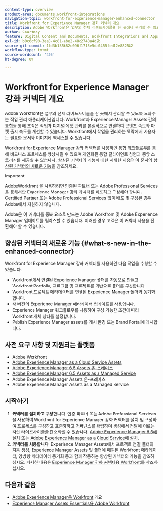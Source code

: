 ```yaml
---
content-type: overview
product-area: documents;workfront-integrations
navigation-topic: workfront-for-experience-manager-enhanced-connector
title: Workfront for Experience Manager 강화 커넥터 개요
description: Adobe Workfront은 업무의 전체 라이프사이클을 한 곳에서 관리할 수 있도록 도와주는 작업 관리 애플리케이션입니다. Workfront과 Experience Manager Assets 간의 통합을 통해 조직은 작업과 디지털 에셋 관리를 본질적으로 연결하여 콘텐츠 속도와 마켓 출시 속도를 개선할 수 있습니다. Workfront에서 작업을 관리하는 맥락에서 사용자는 필요한 문서와 이미지에 액세스할 수 있습니다.
author: Courtney
feature: Digital Content and Documents, Workfront Integrations and Apps
exl-id: b0c6df90-3ea8-4c81-abe2-48c2748a4d2b
source-git-commit: 1fd3b135682c096f1715e5da0455fed12e882582
workflow-type: tm+mt
source-wordcount: '495'
ht-degree: 0%

---
```


# Workfront for Experience Manager 강화 커넥터 개요

<!-- Audited: 01/2024 -->

Adobe Workfront은 업무의 전체 라이프사이클을 한 곳에서 관리할 수 있도록 도와주는 작업 관리 애플리케이션입니다. Workfront과 Experience Manager Assets 간의 통합을 통해 조직은 작업과 디지털 에셋 관리를 본질적으로 연결하여 콘텐츠 속도와 마켓 출시 속도를 개선할 수 있습니다. Workfront에서 작업을 관리하는 맥락에서 사용자는 필요한 문서와 이미지에 액세스할 수 있습니다.

Workfront for Experience Manager 강화 커넥터를 사용하면 통합 워크플로우를 통해 비즈니스 프로세스를 향상시킬 수 있으며 개인화된 통합 클라이언트 경험과 중앙 스토리지를 제공할 수 있습니다. 향상된 커넥터의 기능에 대한 자세한 내용은 이 문서의 [향상된 커넥터의 새로운 기능](#what-s-new-in-the-enhanced-connector)을 참조하세요.

>[!IMPORTANT]
>
>AdobeWorkfront 을 사용하려면 인증된 파트너 또는 Adobe Professional Services을 통해서만 Experience Manager 강화 커넥터를 배포하고 구성해야 합니다. Certified Partner 또는 Adobe Professional Services 없이 배포 및 구성된 경우 Adobe에서 지원하지 않습니다.
>
>Adobe은 이 커넥터를 중복 요소로 만드는 Adobe Workfront 및 Adobe Experience Manager 업데이트를 릴리스할 수 있습니다. 이러한 경우 고객은 이 커넥터 사용을 전환해야 할 수 있습니다.

## 향상된 커넥터의 새로운 기능 {#what-s-new-in-the-enhanced-connector}

Workfront for Experience Manager 강화 커넥터를 사용하면 다음 작업을 수행할 수 있습니다.

* Workfront에서 연결된 Experience Manager 폴더를 자동으로 만들고 Workfront Portfolio, 프로그램 및 프로젝트를 기반으로 폴더를 구성합니다.
* Workfront 프로젝트 메타데이터를 연결된 Experience Manager 폴더와 동기화합니다.
* 새 버전의 Experience Manager 메타데이터 업데이트를 사용합니다.
* Experience Manager 워크플로우를 사용하여 구성 가능한 조건에 따라 Workfront 개체 상태를 설정합니다.
* Publish Experience Manager assets를 게시 환경 또는 Brand Portal에 게시합니다.

## 사전 요구 사항 및 지원되는 플랫폼

* Adobe Workfront
* [Adobe Experience Manager as a Cloud Service Assets](https://helpx.adobe.com/legal/product-descriptions/adobe-experience-manager-cloud-service.html)
* [Adobe Experience Manager 6.5 Assets 온-프레미스](https://helpx.adobe.com/legal/product-descriptions/adobe-experience-manager-on-premise.html)
* [Adobe Experience Manager 6.5 Assets as a Managed Service](https://helpx.adobe.com/legal/product-descriptions/adobe-experience-manager-managed-services.html)
* Adobe Experience Manager Assets 온-프레미스
* Adobe Experience Manager Assets as a Managed Service

## 시작하기

1. **커넥터를 설치하고 구성**&#x200B;합니다. 인증 파트너 또는 Adobe Professional Services을 사용하여 Workfront for Experience Manager 강화 커넥터를 설치 및 구성하여 프로세스를 구성하고 표준화하고 거버넌스를 확립하며 생성에서 전달에 이르는 자산 라이프사이클을 간소화할 수 있습니다. [Adobe Experience Manager 6.5에 설치](https://experienceleague.adobe.com/docs/experience-manager-65/assets/integrations/workfront-integrations.html) 또는 [Adobe Experience Manager as a Cloud Service에 설치](https://experienceleague.adobe.com/docs/experience-manager-cloud-service/assets/integrations/workfront-connector-install.html).
1. **커넥터를 사용합니다**. Experience Manager Assets에서 프로젝트 연결 폴더의 자동 생성, Experience Manager Assets 및 폴더에 매핑된 Workfront 메타데이터, 양방향 메타데이터 동기화 등과 함께 작동하는 향상된 커넥터의 기능을 참조하십시오. 자세한 내용은 [Experience Manager 강화 커넥터용 Workfront](../../../documents/workfront-and-experience-manager-integrations/workfront-for-experience-manager-enhanced-connector/workfront-for-aem-enhanced-connector.md)를 참조하십시오.

## 다음과 같음

* [Adobe Experience Manager용 Workfront](https://www.workfront.com/integrations/adobe/experience-manager) 개요
* [Experience Manager Assets Essentials용 Adobe Workfront](../../../documents/adobe-workfront-for-experience-manager-assets-essentials/workfront-for-aem-asset-essentials.md)
